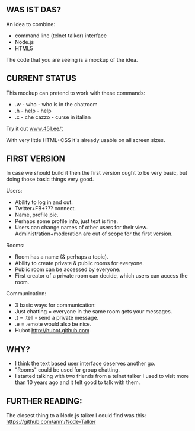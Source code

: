 WAS IST DAS?
-------------

An idea to combine:
+ command line (telnet talker) interface
+ Node.js
+ HTML5

The code that you are seeing is a mockup of the idea.

CURRENT STATUS
-------------

This mockup can pretend to work with these commands:
+ .w - who - who is in the chatroom
+ .h - help - help
+ .c - che cazzo - curse in italian

Try it out www.451.ee/t

With very little HTML+CSS it's already usable on all screen sizes.


FIRST VERSION
-------------

In case we should build it then the first version ought to be very basic, 
but doing those basic things very good.

Users:
+ Ability to log in and out. 
+ Twitter+FB+??? connect.
+ Name, profile pic. 
+ Perhaps some profile info, just text is fine.
+ Users can change names of other users for their view.
Administration+moderation are out of scope for the first version.

Rooms:
+ Room has a name (& perhaps a topic).
+ Ability to create private & public rooms for everyone. 
+ Public room can be accessed by everyone. 
+ First creator of a private room can decide, which users can access the room.

Communication: 
+ 3 basic ways for communication:
+ Just chatting = everyone in the same room gets your messages.
+ .t = .tell <user> <message> - send a private message.
+ .e = .emote would also be nice.
+ Hubot http://hubot.github.com

WHY? 
----
+ I think the text based user interface deserves another go.
+ "Rooms" could be used for group chatting.
+ I started talking with two friends from a telnet talker I used to visit more than 10 years ago and it felt good to talk with them.

FURTHER READING:
--------------
The closest thing to a Node.js talker I could find was this: 
https://github.com/anm/Node-Talker
